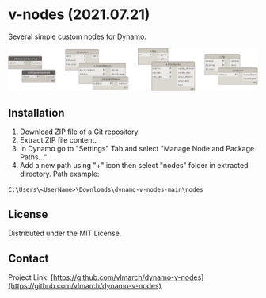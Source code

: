 # v-nodes (2021.07.21)

Several simple custom nodes for [Dynamo](https://dynamobim.org).

![title_img.png](img/title_img.png)

## Installation

1. Download ZIP file of a Git repository.
2. Extract ZIP file content.
3. In Dynamo go to "Settings" Tab and select "Manage Node and Package Paths..."
4. Add a new path using "+" icon then select "nodes" folder in extracted directory. Path example:

```C:\Users\<UserName>\Downloads\dynamo-v-nodes-main\nodes```


## License

Distributed under the MIT License.

## Contact

Project Link: [https://github.com/vlmarch/dynamo-v-nodes](https://github.com/vlmarch/dynamo-v-nodes)